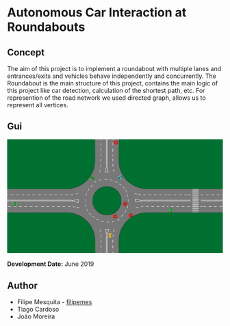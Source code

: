 # Autonomous Car Interaction at Roundabouts

## Concept

The aim of this project is to implement a roundabout with multiple lanes and entrances/exits and vehicles behave independently and concurrently.
The Roundabout is the main structure of this project, contains the main logic of this project like car detection,  calculation of the shortest path, etc. For represention of the road network we used directed graph, allows us to represent all vertices.

## Gui

![Roundabout](screenshots/roundabout.gif)


**Development Date:** June 2019

## Author

* Filipe Mesquita - [filipemes](https://github.com/filipemes)
* Tiago Cardoso
* João Moreira
